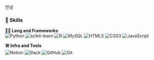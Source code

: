 

안녕

<!--
**saeun-park/saeun-park** is a ✨ _special_ ✨ repository because its `README.md` (this file) appears on your GitHub profile.

Here are some ideas to get you started:

- 🔭 I’m currently working on ...
- 🌱 I’m currently learning ...
- 👯 I’m looking to collaborate on ...
- 🤔 I’m looking for help with ...
- 💬 Ask me about ...
- 📫 How to reach me: ...
- 😄 Pronouns: ...
- ⚡ Fun fact: ...
-->

### 🦾 Skills

**🧑‍💻 Lang and Frameworks**<br>
![Python](https://img.shields.io/badge/python-3776AB.svg?&style=for-the-badge&logo=python&logoColor=white) ![scikit-learn](https://img.shields.io/badge/scikitlearn-F7931E.svg?&style=for-the-badge&logo=scikitlearn&logoColor=white) ![R](https://img.shields.io/badge/r-276DC3.svg?&style=for-the-badge&logo=r&logoColor=white) ![MySQL](https://img.shields.io/badge/mysql-4479A1.svg?&style=for-the-badge&logo=mysql&logoColor=white) ![HTML5](https://img.shields.io/badge/html5-E34F26.svg?&style=for-the-badge&logo=html5&logoColor=white) ![CSS3](https://img.shields.io/badge/css3-1572B6.svg?&style=for-the-badge&logo=css3&logoColor=white) ![JavaScript](https://img.shields.io/badge/javascript-F7DF1E.svg?&style=for-the-badge&logo=javascript&logoColor=white)

**🛠️ Infra and Tools**<br>
![Notion](https://img.shields.io/badge/notion-000000.svg?&style=for-the-badge&logo=notion&logoColor=white) ![Slack](https://img.shields.io/badge/slack-4A154B.svg?&style=for-the-badge&logo=slack&logoColor=white) ![GitHub](https://img.shields.io/badge/github-181717.svg?&style=for-the-badge&logo=github&logoColor=white) ![Git](https://img.shields.io/badge/git-F05032.svg?&style=for-the-badge&logo=git&logoColor=white)

<!-- 방문자수 -->
<!-- [![Hits](https://hits.sh/github.com/saeun-park.svg)](https://hits.sh/github.com/saeun-park/) -->

<!-- 알고리즘 랭킹 -->
<!-- [![Solved.ac
프로필](http://mazassumnida.wtf/api/generate_badge?boj={"백준아이디 넣기"})](https://solved.ac/{handle}) -->

<!-- Top Language -->

<!-- ### 🚌 Top Langs

![Top Langs](https://github-readme-stats.vercel.app/api/top-langs/?username=saeun-park&layout=compact) -->
